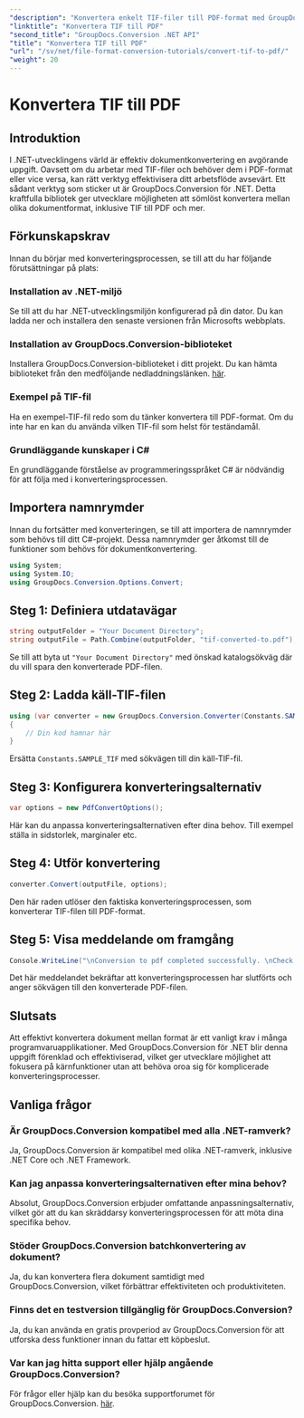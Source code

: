 ```yaml
---
"description": "Konvertera enkelt TIF-filer till PDF-format med GroupDocs.Conversion för .NET. Effektivisera din dokumentkonverteringsprocess."
"linktitle": "Konvertera TIF till PDF"
"second_title": "GroupDocs.Conversion .NET API"
"title": "Konvertera TIF till PDF"
"url": "/sv/net/file-format-conversion-tutorials/convert-tif-to-pdf/"
"weight": 20
---
```


# Konvertera TIF till PDF

## Introduktion
I .NET-utvecklingens värld är effektiv dokumentkonvertering en avgörande uppgift. Oavsett om du arbetar med TIF-filer och behöver dem i PDF-format eller vice versa, kan rätt verktyg effektivisera ditt arbetsflöde avsevärt. Ett sådant verktyg som sticker ut är GroupDocs.Conversion för .NET. Detta kraftfulla bibliotek ger utvecklare möjligheten att sömlöst konvertera mellan olika dokumentformat, inklusive TIF till PDF och mer.
## Förkunskapskrav
Innan du börjar med konverteringsprocessen, se till att du har följande förutsättningar på plats:
### Installation av .NET-miljö
Se till att du har .NET-utvecklingsmiljön konfigurerad på din dator. Du kan ladda ner och installera den senaste versionen från Microsofts webbplats.
### Installation av GroupDocs.Conversion-biblioteket
Installera GroupDocs.Conversion-biblioteket i ditt projekt. Du kan hämta biblioteket från den medföljande nedladdningslänken. [här](https://releases.groupdocs.com/conversion/net/).
### Exempel på TIF-fil
Ha en exempel-TIF-fil redo som du tänker konvertera till PDF-format. Om du inte har en kan du använda vilken TIF-fil som helst för teständamål.
### Grundläggande kunskaper i C#
En grundläggande förståelse av programmeringsspråket C# är nödvändig för att följa med i konverteringsprocessen.

## Importera namnrymder
Innan du fortsätter med konverteringen, se till att importera de namnrymder som behövs till ditt C#-projekt. Dessa namnrymder ger åtkomst till de funktioner som behövs för dokumentkonvertering.
```csharp
using System;
using System.IO;
using GroupDocs.Conversion.Options.Convert;
```

## Steg 1: Definiera utdatavägar
```csharp
string outputFolder = "Your Document Directory";
string outputFile = Path.Combine(outputFolder, "tif-converted-to.pdf");
```
Se till att byta ut `"Your Document Directory"` med önskad katalogsökväg där du vill spara den konverterade PDF-filen.
## Steg 2: Ladda käll-TIF-filen
```csharp
using (var converter = new GroupDocs.Conversion.Converter(Constants.SAMPLE_TIF))
{
    // Din kod hamnar här
}
```
Ersätta `Constants.SAMPLE_TIF` med sökvägen till din käll-TIF-fil.
## Steg 3: Konfigurera konverteringsalternativ
```csharp
var options = new PdfConvertOptions();
```
Här kan du anpassa konverteringsalternativen efter dina behov. Till exempel ställa in sidstorlek, marginaler etc.
## Steg 4: Utför konvertering
```csharp
converter.Convert(outputFile, options);
```
Den här raden utlöser den faktiska konverteringsprocessen, som konverterar TIF-filen till PDF-format.
## Steg 5: Visa meddelande om framgång
```csharp
Console.WriteLine("\nConversion to pdf completed successfully. \nCheck output in {0}", outputFolder);
```
Det här meddelandet bekräftar att konverteringsprocessen har slutförts och anger sökvägen till den konverterade PDF-filen.

## Slutsats
Att effektivt konvertera dokument mellan format är ett vanligt krav i många programvaruapplikationer. Med GroupDocs.Conversion för .NET blir denna uppgift förenklad och effektiviserad, vilket ger utvecklare möjlighet att fokusera på kärnfunktioner utan att behöva oroa sig för komplicerade konverteringsprocesser.
## Vanliga frågor
### Är GroupDocs.Conversion kompatibel med alla .NET-ramverk?
Ja, GroupDocs.Conversion är kompatibel med olika .NET-ramverk, inklusive .NET Core och .NET Framework.
### Kan jag anpassa konverteringsalternativen efter mina behov?
Absolut, GroupDocs.Conversion erbjuder omfattande anpassningsalternativ, vilket gör att du kan skräddarsy konverteringsprocessen för att möta dina specifika behov.
### Stöder GroupDocs.Conversion batchkonvertering av dokument?
Ja, du kan konvertera flera dokument samtidigt med GroupDocs.Conversion, vilket förbättrar effektiviteten och produktiviteten.
### Finns det en testversion tillgänglig för GroupDocs.Conversion?
Ja, du kan använda en gratis provperiod av GroupDocs.Conversion för att utforska dess funktioner innan du fattar ett köpbeslut.
### Var kan jag hitta support eller hjälp angående GroupDocs.Conversion?
För frågor eller hjälp kan du besöka supportforumet för GroupDocs.Conversion. [här](https://forum.groupdocs.com/c/conversion/11).